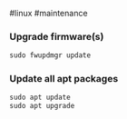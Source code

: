 #linux #maintenance

### Upgrade firmware(s)

``` powershell
sudo fwupdmgr update
```

### Update all apt packages

``` powershell
sudo apt update
sudo apt upgrade
```

